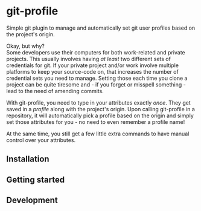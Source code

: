 # git-profile
Simple git plugin to manage and automatically set git user profiles based on the project's origin.

Okay, but why?<br />
Some developers use their computers for both work-related and private projects.
This usually involves having *at least* two different sets of credentials
for git. If your private project and/or work involve multiple platforms to keep
your source-code on, that increases the number of credential sets you need to manage.
Setting those each time you clone a project can be quite tiresome and - if you forget or misspell something -
lead to the need of amending commits.

With git-profile, you need to type in your attributes exactly *once*.
They get saved in a *profile* along with the project's origin. Upon calling git-profile
in a repository, it will automatically pick a profile based on the origin
and simply set those attributes for you - no need to even remember a profile name!

At the same time, you still get a few little extra commands to have manual control
over your attributes.


## Installation


## Getting started


## Development
